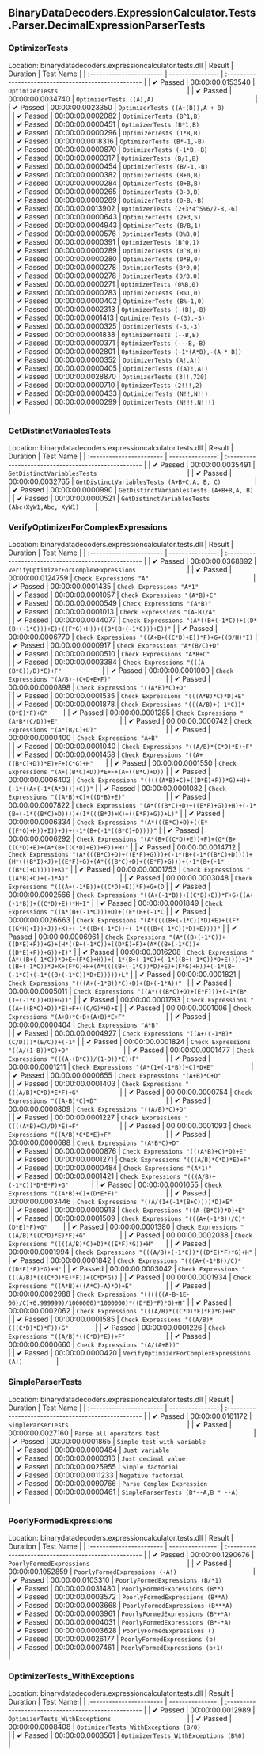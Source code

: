 ## BinaryDataDecoders.ExpressionCalculator.Tests.Parser.DecimalExpressionParserTests

### OptimizerTests
 Location: binarydatadecoders.expressioncalculator.tests.dll
| Result                   | Duration         | Test Name                                          |
| :----------------------- | ---------------: | :--------------------------------------------------- |
|  ✔ Passed               | 00:00:00.0153540 | `OptimizerTests                                    ` |
|  ✔ Passed               | 00:00:00.0034740 | `OptimizerTests ((A),A)                            ` |
|  ✔ Passed               | 00:00:00.0023350 | `OptimizerTests ((A+(B)),A + B)                    ` |
|  ✔ Passed               | 00:00:00.0002082 | `OptimizerTests (B^1,B)                            ` |
|  ✔ Passed               | 00:00:00.0000451 | `OptimizerTests (B*1,B)                            ` |
|  ✔ Passed               | 00:00:00.0000296 | `OptimizerTests (1*B,B)                            ` |
|  ✔ Passed               | 00:00:00.0018316 | `OptimizerTests (B*-1,-B)                          ` |
|  ✔ Passed               | 00:00:00.0000870 | `OptimizerTests (-1*B,-B)                          ` |
|  ✔ Passed               | 00:00:00.0000317 | `OptimizerTests (B/1,B)                            ` |
|  ✔ Passed               | 00:00:00.0000454 | `OptimizerTests (B/-1,-B)                          ` |
|  ✔ Passed               | 00:00:00.0000382 | `OptimizerTests (B+0,B)                            ` |
|  ✔ Passed               | 00:00:00.0000284 | `OptimizerTests (0+B,B)                            ` |
|  ✔ Passed               | 00:00:00.0000265 | `OptimizerTests (B-0,B)                            ` |
|  ✔ Passed               | 00:00:00.0000289 | `OptimizerTests (0-B,-B)                           ` |
|  ✔ Passed               | 00:00:00.0013902 | `OptimizerTests (2+3*4^5%6/7-8,-6)                 ` |
|  ✔ Passed               | 00:00:00.0000643 | `OptimizerTests (2+3,5)                            ` |
|  ✔ Passed               | 00:00:00.0004943 | `OptimizerTests (B/B,1)                            ` |
|  ✔ Passed               | 00:00:00.0000576 | `OptimizerTests (B%B,0)                            ` |
|  ✔ Passed               | 00:00:00.0000391 | `OptimizerTests (B^0,1)                            ` |
|  ✔ Passed               | 00:00:00.0000289 | `OptimizerTests (0^B,0)                            ` |
|  ✔ Passed               | 00:00:00.0000280 | `OptimizerTests (0*B,0)                            ` |
|  ✔ Passed               | 00:00:00.0000278 | `OptimizerTests (B*0,0)                            ` |
|  ✔ Passed               | 00:00:00.0000278 | `OptimizerTests (0/B,0)                            ` |
|  ✔ Passed               | 00:00:00.0000271 | `OptimizerTests (0%B,0)                            ` |
|  ✔ Passed               | 00:00:00.0000283 | `OptimizerTests (B%1,0)                            ` |
|  ✔ Passed               | 00:00:00.0000402 | `OptimizerTests (B%-1,0)                           ` |
|  ✔ Passed               | 00:00:00.0002313 | `OptimizerTests (-(B),-B)                          ` |
|  ✔ Passed               | 00:00:00.0001413 | `OptimizerTests (-(3),-3)                          ` |
|  ✔ Passed               | 00:00:00.0000325 | `OptimizerTests (-3,-3)                            ` |
|  ✔ Passed               | 00:00:00.0001838 | `OptimizerTests (--B,B)                            ` |
|  ✔ Passed               | 00:00:00.0000371 | `OptimizerTests (---B,-B)                          ` |
|  ✔ Passed               | 00:00:00.0002801 | `OptimizerTests (-1*(A*B),-(A * B))                ` |
|  ✔ Passed               | 00:00:00.0000352 | `OptimizerTests (A!,A!)                            ` |
|  ✔ Passed               | 00:00:00.0000405 | `OptimizerTests ((A)!,A!)                          ` |
|  ✔ Passed               | 00:00:00.0028870 | `OptimizerTests (3!!,720)                          ` |
|  ✔ Passed               | 00:00:00.0000710 | `OptimizerTests (2!!!,2)                           ` |
|  ✔ Passed               | 00:00:00.0000433 | `OptimizerTests (N!!,N!!)                          ` |
|  ✔ Passed               | 00:00:00.0000299 | `OptimizerTests (N!!!,N!!!)                        ` |

### GetDistinctVariablesTests
 Location: binarydatadecoders.expressioncalculator.tests.dll
| Result                   | Duration         | Test Name                                          |
| :----------------------- | ---------------: | :--------------------------------------------------- |
|  ✔ Passed               | 00:00:00.0035491 | `GetDistinctVariablesTests                         ` |
|  ✔ Passed               | 00:00:00.0032765 | `GetDistinctVariablesTests (A+B+C,A, B, C)         ` |
|  ✔ Passed               | 00:00:00.0000990 | `GetDistinctVariablesTests (A+B+B,A, B)            ` |
|  ✔ Passed               | 00:00:00.0000521 | `GetDistinctVariablesTests (Abc+XyW1,Abc, XyW1)    ` |

### VerifyOptimizerForComplexExpressions
 Location: binarydatadecoders.expressioncalculator.tests.dll
| Result                   | Duration         | Test Name                                          |
| :----------------------- | ---------------: | :--------------------------------------------------- |
|  ✔ Passed               | 00:00:00.0368892 | `VerifyOptimizerForComplexExpressions              ` |
|  ✔ Passed               | 00:00:00.0124759 | `Check Expressions "A"                             ` |
|  ✔ Passed               | 00:00:00.0001435 | `Check Expressions "A*1"                           ` |
|  ✔ Passed               | 00:00:00.0001057 | `Check Expressions "(A*B)+C"                       ` |
|  ✔ Passed               | 00:00:00.0000549 | `Check Expressions "(A*B)"                         ` |
|  ✔ Passed               | 00:00:00.0001013 | `Check Expressions "(A-B)/A"                       ` |
|  ✔ Passed               | 00:00:00.0044077 | `Check Expressions "(A*((B+(-1*C))+((D*(B+(-1*C)))+E)+((F*G)+H))+((D*(B+(-1*C)))+E))"` |
|  ✔ Passed               | 00:00:00.0006770 | `Check Expressions "((A+B+((C*D)+E))*F)+G+((D/H)*I)` |
|  ✔ Passed               | 00:00:00.0000917 | `Check Expressions "A*(B/C)+D"                     ` |
|  ✔ Passed               | 00:00:00.0000510 | `Check Expressions "A*B+C"                         ` |
|  ✔ Passed               | 00:00:00.0003384 | `Check Expressions "(((A-(B*C))/D)*E)+F"           ` |
|  ✔ Passed               | 00:00:00.0001000 | `Check Expressions "(A/B)-(C+D+E+F)"               ` |
|  ✔ Passed               | 00:00:00.0000898 | `Check Expressions "((A*B)*C)+D"                   ` |
|  ✔ Passed               | 00:00:00.0001535 | `Check Expressions "(((A*B)*C)*D)+E"               ` |
|  ✔ Passed               | 00:00:00.0001878 | `Check Expressions "(((A/B)+(-1*C))*(D*E)*F)+G"    ` |
|  ✔ Passed               | 00:00:00.0001285 | `Check Expressions "(A*B*(C/D))+E"                 ` |
|  ✔ Passed               | 00:00:00.0000742 | `Check Expressions "(A*(B/C)+D)"                   ` |
|  ✔ Passed               | 00:00:00.0000400 | `Check Expressions "A+B"                           ` |
|  ✔ Passed               | 00:00:00.0001040 | `Check Expressions "((A/B)*(C*D)*E)+F"             ` |
|  ✔ Passed               | 00:00:00.0001458 | `Check Expressions "((A+((B*C)+D))*E)+F+(C*G)+H"   ` |
|  ✔ Passed               | 00:00:00.0001550 | `Check Expressions "(A+((B*C)+D))*E+F+(A+((B*C)+D))` |
|  ✔ Passed               | 00:00:00.0006402 | `Check Expressions "(((((A*B)+C)+((D*E)+F))*G)+H)+(-1*((A+(-1*(A*B)))+C))"` |
|  ✔ Passed               | 00:00:00.0001082 | `Check Expressions "((A*B)+C)+((D*B)+E)"           ` |
|  ✔ Passed               | 00:00:00.0007822 | `Check Expressions "(A*(((B*C)+D)+((E*F)+G))+H)+(-1*(B+(-1*((B*C)+D))))+(I*(((B*J)+K)+((E*F)+G))+L)"` |
|  ✔ Passed               | 00:00:00.0006334 | `Check Expressions "(A*(((B*C)+D)+((E*((F*G)+H))+I))+J)+(-1*(B+(-1*((B*C)+D))))"` |
|  ✔ Passed               | 00:00:00.0006292 | `Check Expressions "(A*(B+((C*D)+E))+F)+(G*(B+((C*D)+E)+(A*(B+((C*D)+E))+F))+H)"` |
|  ✔ Passed               | 00:00:00.0014712 | `Check Expressions "(A*(((B*C)+D)+((E*F)+G)))+(-1*(B+(-1*((B*C)+D))))+(H*(((B*I)+J)+((E*F)+G)+(A*(((B*C)+D)+((E*F)+G)))+(-1*(B+(-1*((B*C)+D)))))+K)"` |
|  ✔ Passed               | 00:00:00.0001753 | `Check Expressions "((A*B)+C)+(-1*A)"              ` |
|  ✔ Passed               | 00:00:00.0003048 | `Check Expressions "(((A+(-1*B))+((C*D)+E))*F)+G+(D` |
|  ✔ Passed               | 00:00:00.0002566 | `Check Expressions "((A+(-1*B))+((C*D)+E))*F+G+((A+(-1*B))+((C*D)+E))*H+I"` |
|  ✔ Passed               | 00:00:00.0001849 | `Check Expressions "((A*(B+(-1*C)))+D)+((E*(B+(-1*C` |
|  ✔ Passed               | 00:00:00.0026663 | `Check Expressions "(A*((((B+(-1*C))*D)+E)+((F*((G*H)+I))+J))+K)+(-1*((B+(-1*C))+(-1*(((B+(-1*C))*D)+E))))"` |
|  ✔ Passed               | 00:00:00.0006961 | `Check Expressions "(A*((B+(-1*C))+((D*E)+F))+G)+(H*((B+(-1*C))+((D*E)+F)+(A*((B+(-1*C))+((D*E)+F))+G))+I)"` |
|  ✔ Passed               | 00:00:00.0016208 | `Check Expressions "(A*((B+(-1*C))*D+E+(F*G)+H))+(-1*(B+(-1*C)+(-1*((B+(-1*C))*D+E))))+I*((B+(-1*C))*J+K+(F*G)+H+(A*((((B+(-1*C))*D)+E)+(F*G)+H))+(-1*(B+(-1*C)+(-1*((B+(-1*C))*D+E)))))+L"` |
|  ✔ Passed               | 00:00:00.0001821 | `Check Expressions "(((A+(-1*B))*C)+D)+(B+(-1*A))" ` |
|  ✔ Passed               | 00:00:00.0005011 | `Check Expressions "((A*(((B*C)+D)+(E*F)))+(-1*(B*(1+(-1*C))+D)+G))"` |
|  ✔ Passed               | 00:00:00.0001793 | `Check Expressions "((A+((B*C)+D))*E)+F+((C/G)*H)+I` |
|  ✔ Passed               | 00:00:00.0001006 | `Check Expressions "(A+B)*C+D+(A+B)*E+F"           ` |
|  ✔ Passed               | 00:00:00.0000404 | `Check Expressions "A*B"                           ` |
|  ✔ Passed               | 00:00:00.0004927 | `Check Expressions "((A+((-1*B)*(C/D)))*(E/C))+(-1*` |
|  ✔ Passed               | 00:00:00.0001824 | `Check Expressions "((A/(1-B))*C)+D"               ` |
|  ✔ Passed               | 00:00:00.0001477 | `Check Expressions "(((A-(B*C))/(1-D))*E)+F"       ` |
|  ✔ Passed               | 00:00:00.0001211 | `Check Expressions "(A*(1+(-1*B))+C)*D+E"          ` |
|  ✔ Passed               | 00:00:00.0000655 | `Check Expressions "(A+B)*C+D"                     ` |
|  ✔ Passed               | 00:00:00.0001403 | `Check Expressions "(((A/B)*C*D)*E*F)+G"           ` |
|  ✔ Passed               | 00:00:00.0000754 | `Check Expressions "((A-B)*C)+D"                   ` |
|  ✔ Passed               | 00:00:00.0000809 | `Check Expressions "((A/B)*C)+D"                   ` |
|  ✔ Passed               | 00:00:00.0001227 | `Check Expressions "((((A*B)+C)/D)*E)+F"           ` |
|  ✔ Passed               | 00:00:00.0001093 | `Check Expressions "((A/B)*C*D*E)+F"               ` |
|  ✔ Passed               | 00:00:00.0000688 | `Check Expressions "(A*B*C)+D"                     ` |
|  ✔ Passed               | 00:00:00.0000876 | `Check Expressions "(((A*B)+C)*D)+E"               ` |
|  ✔ Passed               | 00:00:00.0001271 | `Check Expressions "(((A/B)*C*D)*E)+F"             ` |
|  ✔ Passed               | 00:00:00.0000484 | `Check Expressions "(A*1)"                         ` |
|  ✔ Passed               | 00:00:00.0001421 | `Check Expressions "(((A/B)+(-1*C))*D*E*F)+G"      ` |
|  ✔ Passed               | 00:00:00.0001055 | `Check Expressions "((A*B)+C)+(D*E*F)"             ` |
|  ✔ Passed               | 00:00:00.0003446 | `Check Expressions "((A/(1+(-1*(B+C))))*D)+E"      ` |
|  ✔ Passed               | 00:00:00.0000913 | `Check Expressions "((A-(B*C))*D)+E"               ` |
|  ✔ Passed               | 00:00:00.0001509 | `Check Expressions "(((A+(-1*B))/C)*(D*E)*F)+G"    ` |
|  ✔ Passed               | 00:00:00.0001380 | `Check Expressions "((A/B)*((C*D)*E)*F)+G"         ` |
|  ✔ Passed               | 00:00:00.0002038 | `Check Expressions "((((A/B)*C)+D)*((E*F)*G))+H"   ` |
|  ✔ Passed               | 00:00:00.0001994 | `Check Expressions "(((A/B)+(-1*C))*((D*E)*F)*G)+H"` |
|  ✔ Passed               | 00:00:00.0001842 | `Check Expressions "(((A+(-1*B))/C)*((D*E)*F)*G)+H"` |
|  ✔ Passed               | 00:00:00.0003042 | `Check Expressions "(((A/B)*(((C*D)*E)*F))+(C*D*G))` |
|  ✔ Passed               | 00:00:00.0001934 | `Check Expressions "((A*B)+((A*C)-A)*D)+E"         ` |
|  ✔ Passed               | 00:00:00.0002988 | `Check Expressions "((((((A-B-1E-06)/C)+0.999999)/1000000)*1000000)*((D*E)*F)*G)+H"` |
|  ✔ Passed               | 00:00:00.0002062 | `Check Expressions "(((A/B)*((C*D)*E)*F)*G)+H"     ` |
|  ✔ Passed               | 00:00:00.0001585 | `Check Expressions "((A/B)*(((C*D)*E)*F))+G"       ` |
|  ✔ Passed               | 00:00:00.0001226 | `Check Expressions "((A/B)*((C*D)*E))+F"           ` |
|  ✔ Passed               | 00:00:00.0000660 | `Check Expressions "(A/(A+B))"                     ` |
|  ✔ Passed               | 00:00:00.0000420 | `VerifyOptimizerForComplexExpressions (A!)         ` |

### SimpleParserTests
 Location: binarydatadecoders.expressioncalculator.tests.dll
| Result                   | Duration         | Test Name                                          |
| :----------------------- | ---------------: | :--------------------------------------------------- |
|  ✔ Passed               | 00:00:00.0161172 | `SimpleParserTests                                 ` |
|  ✔ Passed               | 00:00:00.0027160 | `Parse all operators test                          ` |
|  ✔ Passed               | 00:00:00.0001865 | `Simple test with variable                         ` |
|  ✔ Passed               | 00:00:00.0000484 | `Just variable                                     ` |
|  ✔ Passed               | 00:00:00.0000316 | `Just decimal value                                ` |
|  ✔ Passed               | 00:00:00.0025955 | `Simple factorial                                  ` |
|  ✔ Passed               | 00:00:00.0011233 | `Negative factorial                                ` |
|  ✔ Passed               | 00:00:00.0090766 | `Parse Complex Expression                          ` |
|  ✔ Passed               | 00:00:00.0000461 | `SimpleParserTests (B*--A,B * --A)                 ` |

### PoorlyFormedExpressions
 Location: binarydatadecoders.expressioncalculator.tests.dll
| Result                   | Duration         | Test Name                                          |
| :----------------------- | ---------------: | :--------------------------------------------------- |
|  ✔ Passed               | 00:00:00.1290676 | `PoorlyFormedExpressions                           ` |
|  ✔ Passed               | 00:00:00.1052859 | `PoorlyFormedExpressions (-A!)                     ` |
|  ✔ Passed               | 00:00:00.0103310 | `PoorlyFormedExpressions (B/*1)                    ` |
|  ✔ Passed               | 00:00:00.0031480 | `PoorlyFormedExpressions (B**)                     ` |
|  ✔ Passed               | 00:00:00.0003572 | `PoorlyFormedExpressions (B**A)                    ` |
|  ✔ Passed               | 00:00:00.0003668 | `PoorlyFormedExpressions (B***A)                   ` |
|  ✔ Passed               | 00:00:00.0003961 | `PoorlyFormedExpressions (B*+*A)                   ` |
|  ✔ Passed               | 00:00:00.0004031 | `PoorlyFormedExpressions (B*-*A)                   ` |
|  ✔ Passed               | 00:00:00.0003628 | `PoorlyFormedExpressions ()                        ` |
|  ✔ Passed               | 00:00:00.0026177 | `PoorlyFormedExpressions (b)                       ` |
|  ✔ Passed               | 00:00:00.0007461 | `PoorlyFormedExpressions (b+1)                     ` |

### OptimizerTests_WithExceptions
 Location: binarydatadecoders.expressioncalculator.tests.dll
| Result                   | Duration         | Test Name                                          |
| :----------------------- | ---------------: | :--------------------------------------------------- |
|  ✔ Passed               | 00:00:00.0012989 | `OptimizerTests_WithExceptions                     ` |
|  ✔ Passed               | 00:00:00.0008408 | `OptimizerTests_WithExceptions (B/0)               ` |
|  ✔ Passed               | 00:00:00.0003561 | `OptimizerTests_WithExceptions (B%0)               ` |

